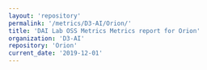 ```yaml
---
layout: 'repository'
permalink: '/metrics/D3-AI/Orion/'
title: 'DAI Lab OSS Metrics Metrics report for Orion'
organization: 'D3-AI'
repository: 'Orion'
current_date: '2019-12-01'
---
```

